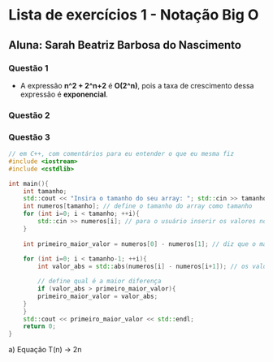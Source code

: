 # Lista de exercícios 1 - Notação Big O
## Aluna: Sarah Beatriz Barbosa do Nascimento
### Questão 1
- A expressão **n^2 + 2^n+2** é **O(2^n)**, pois a taxa de crescimento dessa expressão é **exponencial**.
###  Questão 2
### Questão 3
~~~c++
// em C++, com comentários para eu entender o que eu mesma fiz
#include <iostream>
#include <cstdlib>

int main(){
    int tamanho;
    std::cout << "Insira o tamanho do seu array: "; std::cin >> tamanho; // para inserir o tamanho do array
    int numeros[tamanho]; // define o tamanho do array como tamanho
    for (int i=0; i < tamanho; ++i){
        std::cin >> numeros[i]; // para o usuário inserir os valores no array
    }
    
    int primeiro_maior_valor = numeros[0] - numeros[1]; // diz que o maior valor é a diferença dessa subtração, para fins de comparação
    
    for (int i=0; i < tamanho-1; ++i){
        int valor_abs = std::abs(numeros[i] - numeros[i+1]); // os valores absolutos

        // define qual é a maior diferença
        if (valor_abs > primeiro_maior_valor){
        primeiro_maior_valor = valor_abs;
    }
    }
    std::cout << primeiro_maior_valor << std::endl;
    return 0;
}
~~~
a) Equação T(n) -> 2n